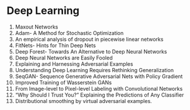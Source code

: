 # Deep Learning

1. Maxout Networks
2. Adam- A Method for Stochastic Optimization
4. An empirical analysis of dropout in piecewise linear networks
5. FitNets- Hints for Thin Deep Nets
6. Deep Forest- Towards An Alternative to Deep Neural Networks
7. Deep Neural Networks are Easily Fooled
8. Explaining and Harnessing Adversarial Examples
9. Understanding Deep Learning Requires Rethinking Generalization
12. SeqGAN- Sequence Generative Adversarial Nets with Policy Gradient
13. Improved Training of Wasserstein GANs
14. From Image-level to Pixel-level Labeling with Convolutional Networks
15. “Why Should I Trust You?” Explaining the Predictions of Any Classifier
16. Distributional smoothing by virtual adversarial examples. 
